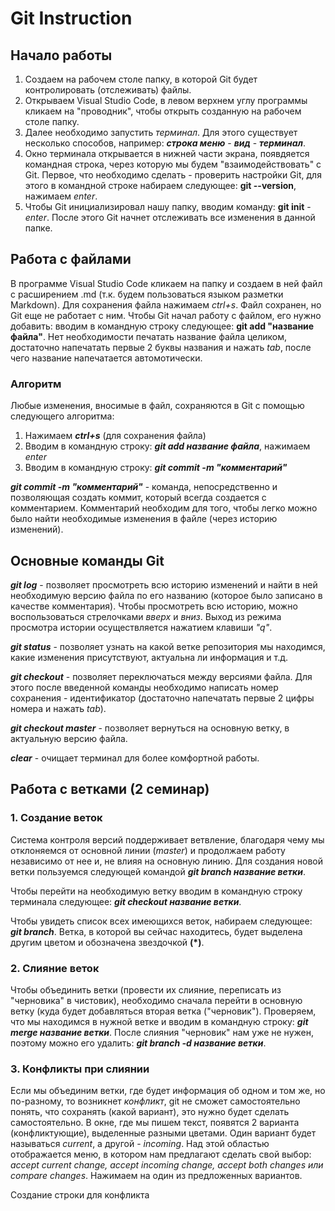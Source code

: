 # Git Instruction 

## Начало работы

1. Создаем на рабочем столе папку, в которой Git будет контролировать (отслеживать) файлы.
2. Открываем Visual Studio Code, в левом верхнем углу программы кликаем на "проводник", чтобы открыть созданную на рабочем столе папку. 
3. Далее необходимо запустить *терминал*. Для этого существует несколько способов, например: ***строка меню*** - ***вид*** - ***терминал***. 
4. Окно терминала открывается в нижней части экрана, появдяется командная строка, через которую мы будем "взаимодействовать" с Git. Первое, что необходимо сделать - проверить настройки Git, для этого в командной строке набираем следующее: **git --version**, нажимаем *enter*. 
5. Чтобы Git инициализировал нашу папку, вводим команду: **git init** - *enter*. После этого Git начнет отслеживать все изменения в данной папке.

## Работа с файлами
В программе Visual Studio Code кликаем на папку и создаем в ней файл с расширением .md (т.к. будем пользоваться языком разметки Markdown). Для сохранения файла нажимаем *ctrl+s*.
Файл сохранен, но Git еще не работает с ним. Чтобы Git начал работу с файлом, его нужно добавить: вводим в командную строку следующее: **git add "название файла"**. Нет необходимости печатать название файла целиком, достаточно напечатать первые 2 буквы названия и нажать *tab*, после чего название напечатается автомотически. 

### Алгоритм
Любые изменения, вносимые в файл, сохраняются в Git с помощью следующего алгоритма:

1. Нажимаем ***ctrl+s*** (для сохранения файла)
2. Вводим в командную строку: ***git add название файла***, нажимаем *enter*
3. Вводим в командную строку: ***git commit -m "комментарий"***

***git commit -m "комментарий"*** - команда, непосредственно и позволяющая создать коммит, который всегда создается с комментарием. Комментарий необходим для того, чтобы легко можно было найти необходимые изменения в файле (через историю изменений). 

## Основные команды Git
***git log*** - позволяет просмотреть всю историю изменений и найти в ней необходимую версию файла по его названию (которое было записано в качестве комментария). Чтобы просмотреть всю историю, можно воспользоваться стрелочками *вверх* и *вниз*. Выход из режима просмотра истории осуществляется нажатием клавиши *"q"*. 

***git status*** - позволяет узнать на какой ветке репозитория мы находимся, какие изменения присутствуют, актуальна ли информация и т.д. 

***git checkout*** - позволяет переключаться между версиями файла. Для этого после введенной команды необходимо написать номер сохранения - идентификатор (достаточно напечатать первые 2 цифры номера и нажать *tab*). 

***git checkout master*** - позволяет вернуться на основную ветку, в актуальную версию файла.

***clear*** - очищает терминал для более комфортной работы.

## Работа с **ветками** (2 семинар)

### **1. Создание веток**

Система контроля версий поддерживает ветвление, благодаря чему мы отклоняемся от основной линии (*master*) и продолжаем работу независимо от нее и, не влияя на основную линию. Для создания новой ветки пользуемся следующей командой ***git branch название ветки***. 

Чтобы перейти на необходимую ветку вводим в командную строку терминала следующее: ***git checkout название ветки***.

Чтобы увидеть список всех имеющихся веток, набираем следующее: ***git branch***. Ветка, в которой вы сейчас находитесь, будет выделена другим цветом и обозначена звездочкой **(*)**. 

### **2. Слияние веток**

Чтобы объединить ветки (провести их слияние, переписать из "черновика" в чистовик), необходимо сначала перейти в основную ветку (куда будет добавляться вторая ветка ("черновик"). Проверяем, что мы находимся в нужной ветке и вводим в командную строку: ***git merge название ветки***. После слияния "черновик" нам уже не нужен, поэтому можно его удалить: ***git branch -d название ветки***. 

### **3. Конфликты при слиянии**

Если мы объединим ветки, где будет информация об одном и том же, но по-разному, то возникнет *конфликт*, git не сможет самостоятельно понять, что сохранять (какой вариант), это нужно будет сделать самостоятельно. В окне, где мы пишем текст, появятся 2 варианта (конфликтующие), выделенные разными цветами. Один вариант будет называться *current*, а другой - *incoming*. Над этой областью отображается меню, в котором нам предлагают сделать свой выбор: *accept current change, accept incoming change, accept both changes или compare changes*. Нажимаем на один из предложенных вариантов. 

Создание строки для конфликта